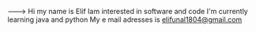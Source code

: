 
--->
Hi my name is Elif
Iam interested in software and code
I'm currently learning java and python
My e mail adresses is elifunal1804@gmail.com 
